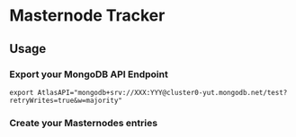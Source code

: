# Masternode Tracker

## Usage

### Export your MongoDB API Endpoint

```
export AtlasAPI="mongodb+srv://XXX:YYY@cluster0-yut.mongodb.net/test?retryWrites=true&w=majority"
```

### Create your Masternodes entries


